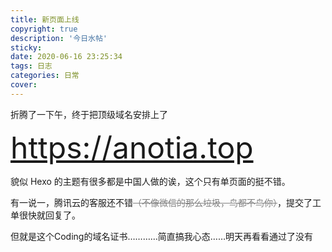 ```yaml
---
title: 新页面上线
copyright: true
description: '今日水帖'
sticky: 
date: 2020-06-16 23:25:34
tags: 日志
categories: 日常
cover:
---
```


折腾了一下午，终于把顶级域名安排上了 

<font size="26">https://anotia.top</font>

貌似 Hexo 的主题有很多都是中国人做的诶，这个只有单页面的挺不错。

有一说一，腾讯云的客服还不错<font color="grey">~~（不像微信的那么垃圾，鸟都不鸟你）~~</font>，提交了工单很快就回复了。

但就是这个Coding的域名证书…………简直搞我心态……明天再看看通过了没有